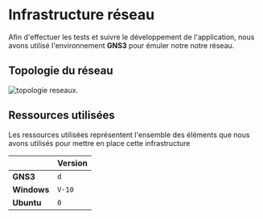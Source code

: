 # Infrastructure réseau

Afin d'effectuer les tests et suivre le développement de l'application, nous avons utilisé l'environnement **GNS3**  pour émuler notre notre réseau.


## Topologie du réseau
![topologie reseaux](/topologie.png "topologie reseaux").


## Ressources utilisées

Les ressources utilisées représentent l'ensemble des éléments que nous avons utilisés pour mettre en place cette infrastructure

|                |Version                         |  
|----------------|-------------------------------
|**GNS3**|`d`            
|**Windows**          |`V-10`            
|**Ubuntu**          |`0`
